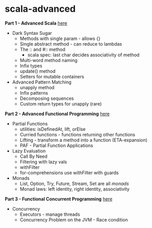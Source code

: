 # scala-advanced

__Part 1 - Advanced Scala__ [here](/src/main/scala/lectures/part1as)
* Dark Syntax Sugar
  * Methods with single param - allows {}
  * Single abstract method - can reduce to lambdas
  * The :: and #:: method
    * scala spec: last char decides associativity of method
  * Multi-word method naming
  * Infix types
  * update() method
  * Setters for mutable containers
* Advanced Pattern Matching
  * unapply method
  * Infix patterns
  * Decomposing sequences
  * Custom return types for unapply (rare)

__Part 2 - Advanced Functional Programming__ [here](/src/main/scala/lectures/part2afp)
* Partial Functions
  * utilities: isDefinedAt, lift, orElse
  * Curried functions - functions returning other functions
  * Lifting - transform a method into a function (ETA-expansion)
  * PAF - Partial Function Applications 
* Lazy Evaluation
  * Call By Need
  * Filtering with lazy vals
  * withFilter
  * for-comprehensions use withFilter with guards
* Monads
  * List, Option, Try, Future, Stream, Set are all *monads*
  * Monad laws: left identity, right identity, associativity

__Part 3 - Functional Concurrent Programming__ [here](/src/main/scala/lectures/part3concurrency)  
* Concurrency
  * Executors - manage threads
  * Concurrency Problem on the JVM - Race condition
